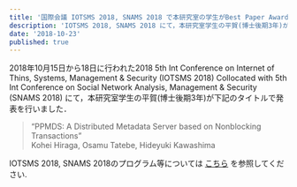 ```yaml
---
title: '国際会議 IOTSMS 2018, SNAMS 2018 で本研究室の学生がBest Paper Award を受賞しました'
description: 'IOTSMS 2018, SNAMS 2018 にて，本研究室学生の平賀(博士後期3年)が下記のタイトルで発表を行いました．'
date: '2018-10-23'
published: true
---
```


2018年10月15日から18日に行われた2018 5th Int Conference on Internet of Thins, Systems, Management & Security (IOTSMS 2018) Collocated with 5th Int Conference on Social Network Analysis, Management & Security (SNAMS 2018) にて，本研究室学生の平賀(博士後期3年)が下記のタイトルで発表を行いました．

> “PPMDS: A Distributed Metadata Server based on Nonblocking Transactions”  
Kohei Hiraga, Osamu Tatebe, Hideyuki Kawashima

IOTSMS 2018, SNAMS 2018のプログラム等については [こちら](http://emergingtechnet.org/SNAMS2018/Detailed%20Programme%20IOTSMS-SNAMS%202018.pdf) を参照してください.